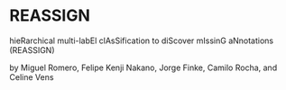 # REASSIGN

hieRarchical multi-labEl clAsSification to diScover mIssinG aNnotations (REASSIGN)

by Miguel Romero, Felipe Kenji Nakano, Jorge Finke, Camilo Rocha, and Celine Vens
